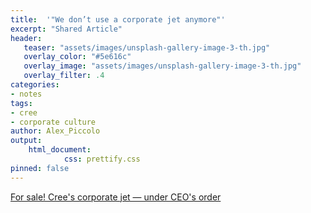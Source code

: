 ```yaml
---
title:  '"We don’t use a corporate jet anymore"'
excerpt: "Shared Article"
header:
   teaser: "assets/images/unsplash-gallery-image-3-th.jpg"
   overlay_color: "#5e616c"
   overlay_image: "assets/images/unsplash-gallery-image-3-th.jpg"
   overlay_filter: .4
categories:
- notes
tags:
- cree
- corporate culture
author: Alex_Piccolo
output:
    html_document:
            css: prettify.css
pinned: false
---
```

[For sale! Cree's corporate jet — under CEO's order](https://www.bizjournals.com/triangle/news/2018/05/22/for-sale-crees-corporate-jet-under-ceos-order.html)
